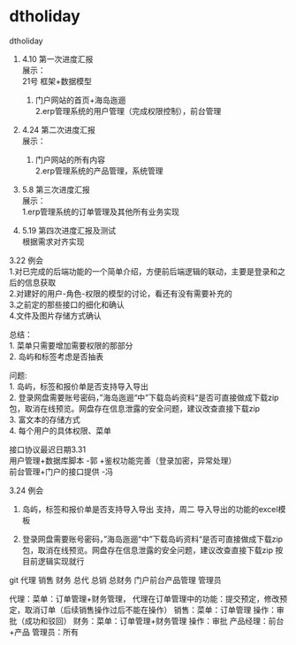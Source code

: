 # dtholiday
dtholiday



1. 4.10 第一次进度汇报  
   展示：  
   21号 框架+数据模型  
    1. 门户网站的首页+海岛迤逦  
    2.erp管理系统的用户管理（完成权限控制），前台管理  

2. 4.24 第二次进度汇报  
    展示：  
    1. 门户网站的所有内容  
    2.erp管理系统的产品管理，系统管理  

3. 5.8 第三次进度汇报  
    展示：  
    1.erp管理系统的订单管理及其他所有业务实现  

4. 5.19 第四次进度汇报及测试  
    根据需求对齐实现  

3.22 例会  
1.对已完成的后端功能的一个简单介绍，方便前后端逻辑的联动，主要是登录和之后的信息获取  
2.对建好的用户-角色-权限的模型的讨论，看还有没有需要补充的  
3.之前定的那些接口的细化和确认  
4.文件及图片存储方式确认  

总结：  
	1. 菜单只需要增加需要权限的那部分  
	2. 岛屿和标签考虑是否抽表  

问题:  
	1. 岛屿，标签和报价单是否支持导入导出  
	2. 登录网盘需要账号密码，”海岛迤逦“中”下载岛屿资料“是否可直接做成下载zip包，取消在线预览。网盘存在信息泄露的安全问题，建议改查直接下载zip  
	3. 富文本的存储方式  
	4. 每个用户的具体权限、菜单  

接口协议最迟日期3.31  
用户管理+数据库脚本 -郭 +鉴权功能完善（登录加密，异常处理）  
前台管理+门户的接口提供  -冯  

3.24 例会
1. 岛屿，标签和报价单是否支持导入导出
   支持，周二 导入导出的功能的excel模板

2. 登录网盘需要账号密码，”海岛迤逦“中”下载岛屿资料“是否可直接做成下载zip包，取消在线预览。网盘存在信息泄露的安全问题，建议改查直接下载zip
   按目前逻辑实现就行

git
代理 销售  财务
总代 总销  总财务
门户前台产品管理
管理员


代理：菜单：订单管理+财务管理， 代理在订单管理中的功能：提交预定，修改预定，取消订单（后续销售操作过后不能在操作）
销售：菜单：订单管理 操作：审批（成功和驳回）
财务：菜单：订单管理+财务管理 操作：审批
产品经理：前台+产品
管理员：所有

